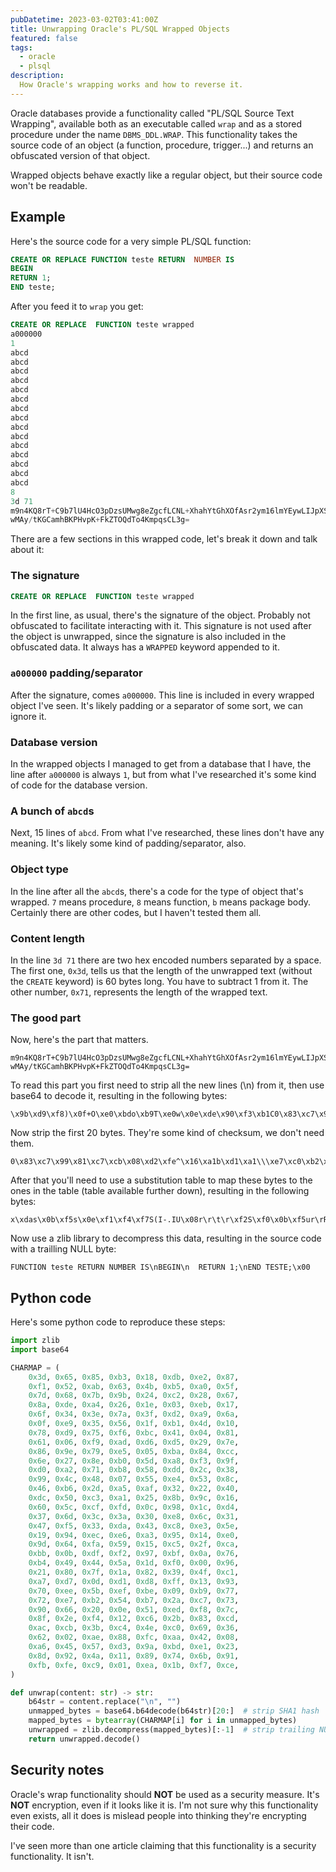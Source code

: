 ```yaml
---
pubDatetime: 2023-03-02T03:41:00Z
title: Unwrapping Oracle's PL/SQL Wrapped Objects
featured: false
tags:
  - oracle
  - plsql
description:
  How Oracle's wrapping works and how to reverse it.
---
```


Oracle databases provide a functionality called "PL/SQL Source Text Wrapping", available both as an executable called `wrap` and as a stored procedure under the name `DBMS_DDL.WRAP`. This functionality takes the source code of an object (a function, procedure, trigger...) and returns an obfuscated version of that object.

Wrapped objects behave exactly like a regular object, but their source code won't be readable.

## Example

Here's the source code for a very simple PL/SQL function:

```sql
CREATE OR REPLACE FUNCTION teste RETURN  NUMBER IS
BEGIN
RETURN 1;
END teste;
```

After you feed it to `wrap` you get:

```sql
CREATE OR REPLACE  FUNCTION teste wrapped 
a000000
1
abcd
abcd
abcd
abcd
abcd
abcd
abcd
abcd
abcd
abcd
abcd
abcd
abcd
abcd
abcd
8
3d 71
m9n4KQ8rT+C9b7lU4HcO3pDzsUMwg8eZgcfLCNL+XhahYtGhXOfAsr2ym16lmYEywLIJpXSL
wMAy/tKGCamhBKPHvpK+FkZTOQdTo4KmpqsCL3g=
```

There are a few sections in this wrapped code, let's break it down and talk about it:

### The signature
```sql
CREATE OR REPLACE  FUNCTION teste wrapped 
```

In the first line, as usual, there's the signature of the object. Probably not obfuscated to facilitate interacting with it. This signature is not used after the object is unwrapped, since the signature is also included in the obfuscated data. It always has a `WRAPPED` keyword appended to it.

### `a000000` padding/separator
After the signature, comes `a000000`. This line is included in every wrapped object I've seen. It's likely padding or a separator of some sort, we can ignore it.

### Database version
In the wrapped objects I managed to get from a database that I have, the line after `a000000` is always `1`, but from what I've researched it's some kind of code for the database version.

### A bunch of `abcd`s
Next, 15 lines of `abcd`. From what I've researched, these lines don't have any meaning. It's likely some kind of padding/separator, also.

### Object type
In the line after all the `abcd`s, there's a code for the type of object that's wrapped. `7` means procedure, `8` means function, `b` means package body. Certainly there are other codes, but I haven't tested them all.

### Content length
In the line `3d 71` there are two hex encoded numbers separated by a space. The first one, `0x3d`, tells us that the length of the unwrapped text (without the `CREATE` keyword) is 60 bytes long. You have to subtract 1 from it.
The other number, `0x71`, represents the length of the wrapped text.

### The good part

Now, here's the part that matters.
```
m9n4KQ8rT+C9b7lU4HcO3pDzsUMwg8eZgcfLCNL+XhahYtGhXOfAsr2ym16lmYEywLIJpXSL
wMAy/tKGCamhBKPHvpK+FkZTOQdTo4KmpqsCL3g=
```

To read this part you first need to strip all the new lines (\n) from it, then use base64 to decode it, resulting in the following bytes:

```
\x9b\xd9\xf8)\x0f+O\xe0\xbdo\xb9T\xe0w\x0e\xde\x90\xf3\xb1C0\x83\xc7\x99\x81\xc7\xcb\x08\xd2\xfe^\x16\xa1b\xd1\xa1\\\xe7\xc0\xb2\xbd\xb2\x9b^\xa5\x99\x812\xc0\xb2\t\xa5t\x8b\xc0\xc02\xfe\xd2\x86\t\xa9\xa1\x04\xa3\xc7\xbe\x92\xbe\x16FS9\x07S\xa3\x82\xa6\xa6\xab\x02/x
```

Now strip the first 20 bytes. They're some kind of checksum, we don't need them.

```
0\x83\xc7\x99\x81\xc7\xcb\x08\xd2\xfe^\x16\xa1b\xd1\xa1\\\xe7\xc0\xb2\xbd\xb2\x9b^\xa5\x99\x812\xc0\xb2\t\xa5t\x8b\xc0\xc02\xfe\xd2\x86\t\xa9\xa1\x04\xa3\xc7\xbe\x92\xbe\x16FS9\x07S\xa3\x82\xa6\xa6\xab\x02/x
```

After that you'll need to use a substitution table to map these bytes to the ones in the table (table available further down), resulting in the following bytes:

```
x\xdas\x0b\xf5s\x0e\xf1\xf4\xf7S(I-.IU\x08r\r\t\r\xf2S\xf0\x0b\xf5ur\rR\xf0\x0c\xe6rru\xf7\xf4\xe3R\x80I\x18Zs\xb9\xfa\xb9(\x84\xb8\x06\x87\xb8Z3\x00\x00\x1a\x85\x107
```

Now use a zlib library to decompress this data, resulting in the source code with a trailling NULL byte:

```
FUNCTION teste RETURN NUMBER IS\nBEGIN\n  RETURN 1;\nEND TESTE;\x00
```

## Python code

Here's some python code to reproduce these steps:

```python
import zlib
import base64

CHARMAP = (
    0x3d, 0x65, 0x85, 0xb3, 0x18, 0xdb, 0xe2, 0x87,
    0xf1, 0x52, 0xab, 0x63, 0x4b, 0xb5, 0xa0, 0x5f,
    0x7d, 0x68, 0x7b, 0x9b, 0x24, 0xc2, 0x28, 0x67,
    0x8a, 0xde, 0xa4, 0x26, 0x1e, 0x03, 0xeb, 0x17,
    0x6f, 0x34, 0x3e, 0x7a, 0x3f, 0xd2, 0xa9, 0x6a,
    0x0f, 0xe9, 0x35, 0x56, 0x1f, 0xb1, 0x4d, 0x10,
    0x78, 0xd9, 0x75, 0xf6, 0xbc, 0x41, 0x04, 0x81,
    0x61, 0x06, 0xf9, 0xad, 0xd6, 0xd5, 0x29, 0x7e,
    0x86, 0x9e, 0x79, 0xe5, 0x05, 0xba, 0x84, 0xcc,
    0x6e, 0x27, 0x8e, 0xb0, 0x5d, 0xa8, 0xf3, 0x9f,
    0xd0, 0xa2, 0x71, 0xb8, 0x58, 0xdd, 0x2c, 0x38,
    0x99, 0x4c, 0x48, 0x07, 0x55, 0xe4, 0x53, 0x8c,
    0x46, 0xb6, 0x2d, 0xa5, 0xaf, 0x32, 0x22, 0x40,
    0xdc, 0x50, 0xc3, 0xa1, 0x25, 0x8b, 0x9c, 0x16,
    0x60, 0x5c, 0xcf, 0xfd, 0x0c, 0x98, 0x1c, 0xd4,
    0x37, 0x6d, 0x3c, 0x3a, 0x30, 0xe8, 0x6c, 0x31,
    0x47, 0xf5, 0x33, 0xda, 0x43, 0xc8, 0xe3, 0x5e,
    0x19, 0x94, 0xec, 0xe6, 0xa3, 0x95, 0x14, 0xe0,
    0x9d, 0x64, 0xfa, 0x59, 0x15, 0xc5, 0x2f, 0xca,
    0xbb, 0x0b, 0xdf, 0xf2, 0x97, 0xbf, 0x0a, 0x76,
    0xb4, 0x49, 0x44, 0x5a, 0x1d, 0xf0, 0x00, 0x96,
    0x21, 0x80, 0x7f, 0x1a, 0x82, 0x39, 0x4f, 0xc1,
    0xa7, 0xd7, 0x0d, 0xd1, 0xd8, 0xff, 0x13, 0x93,
    0x70, 0xee, 0x5b, 0xef, 0xbe, 0x09, 0xb9, 0x77,
    0x72, 0xe7, 0xb2, 0x54, 0xb7, 0x2a, 0xc7, 0x73,
    0x90, 0x66, 0x20, 0x0e, 0x51, 0xed, 0xf8, 0x7c,
    0x8f, 0x2e, 0xf4, 0x12, 0xc6, 0x2b, 0x83, 0xcd,
    0xac, 0xcb, 0x3b, 0xc4, 0x4e, 0xc0, 0x69, 0x36,
    0x62, 0x02, 0xae, 0x88, 0xfc, 0xaa, 0x42, 0x08,
    0xa6, 0x45, 0x57, 0xd3, 0x9a, 0xbd, 0xe1, 0x23,
    0x8d, 0x92, 0x4a, 0x11, 0x89, 0x74, 0x6b, 0x91,
    0xfb, 0xfe, 0xc9, 0x01, 0xea, 0x1b, 0xf7, 0xce,
)

def unwrap(content: str) -> str:
    b64str = content.replace("\n", "")
    unmapped_bytes = base64.b64decode(b64str)[20:]  # strip SHA1 hash
    mapped_bytes = bytearray(CHARMAP[i] for i in unmapped_bytes)
    unwrapped = zlib.decompress(mapped_bytes)[:-1]  # strip trailing NULL byte
    return unwrapped.decode()
```


## Security notes

Oracle's wrap functionality should **NOT** be used as a security measure. It's **NOT** encryption, even if it looks like it is.
I'm not sure why this functionality even exists, all it does is mislead people into thinking they're encrypting their code.

I've seen more than one article claiming that this functionality is a security functionality. It isn't.
